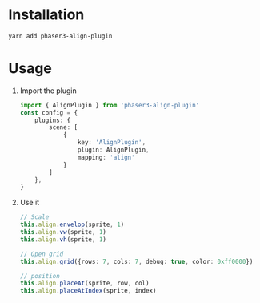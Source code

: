 # Installation

```bash
yarn add phaser3-align-plugin
```

# Usage

1. Import the plugin
    ```typescript
    import { AlignPlugin } from 'phaser3-align-plugin'
    const config = {
        plugins: {
            scene: [
                {
                    key: 'AlignPlugin',
                    plugin: AlignPlugin,
                    mapping: 'align'
                }
            ]
        },
    }
    ```

1. Use it
    ```typescript
    // Scale
    this.align.envelop(sprite, 1)
    this.align.vw(sprite, 1)
    this.align.vh(sprite, 1)

    // Open grid
    this.align.grid({rows: 7, cols: 7, debug: true, color: 0xff0000})

    // position
    this.align.placeAt(sprite, row, col)
    this.align.placeAtIndex(sprite, index)
    ```